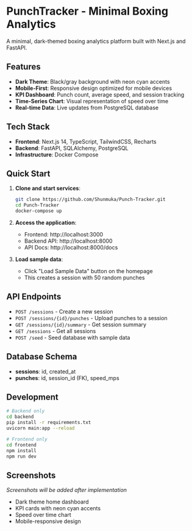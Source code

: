 # PunchTracker - Minimal Boxing Analytics

A minimal, dark-themed boxing analytics platform built with Next.js and FastAPI.

## Features

- **Dark Theme**: Black/gray background with neon cyan accents
- **Mobile-First**: Responsive design optimized for mobile devices
- **KPI Dashboard**: Punch count, average speed, and session tracking
- **Time-Series Chart**: Visual representation of speed over time
- **Real-time Data**: Live updates from PostgreSQL database

## Tech Stack

- **Frontend**: Next.js 14, TypeScript, TailwindCSS, Recharts
- **Backend**: FastAPI, SQLAlchemy, PostgreSQL
- **Infrastructure**: Docker Compose

## Quick Start

1. **Clone and start services**:
   ```bash
   git clone https://github.com/Shunmuka/Punch-Tracker.git
   cd Punch-Tracker
   docker-compose up
   ```

2. **Access the application**:
   - Frontend: http://localhost:3000
   - Backend API: http://localhost:8000
   - API Docs: http://localhost:8000/docs

3. **Load sample data**:
   - Click "Load Sample Data" button on the homepage
   - This creates a session with 50 random punches

## API Endpoints

- `POST /sessions` - Create a new session
- `POST /sessions/{id}/punches` - Upload punches to a session
- `GET /sessions/{id}/summary` - Get session summary
- `GET /sessions` - Get all sessions
- `POST /seed` - Seed database with sample data

## Database Schema

- **sessions**: id, created_at
- **punches**: id, session_id (FK), speed_mps

## Development

```bash
# Backend only
cd backend
pip install -r requirements.txt
uvicorn main:app --reload

# Frontend only
cd frontend
npm install
npm run dev
```

## Screenshots

*Screenshots will be added after implementation*

- Dark theme home dashboard
- KPI cards with neon cyan accents
- Speed over time chart
- Mobile-responsive design

